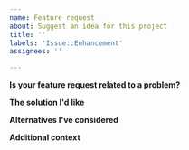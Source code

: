 ```yaml
---
name: Feature request
about: Suggest an idea for this project
title: ''
labels: 'Issue::Enhancement'
assignees: ''

---
```


**Is your feature request related to a problem?**
<!-- A clear and concise description of what the problem is. Ex. I don't like this design that [...] -->

**The solution I'd like**
<!-- A clear and concise description of what you want to happen. -->

**Alternatives I've considered**
<!-- A clear and concise description of any alternative solutions or features you've considered. -->

**Additional context**
<!-- Add any other context or screenshots about the feature request here. -->
